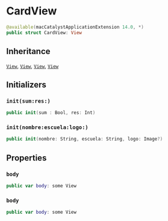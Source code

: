 # CardView

``` swift
@available(macCatalystApplicationExtension 14.0, *)
public struct CardView: View 
```

## Inheritance

[`View`](/View), [`View`](/View), [`View`](/View), [`View`](/View)

## Initializers

### `init(sum:res:)`

``` swift
public init(sum : Bool, res: Int) 
```

### `init(nombre:escuela:logo:)`

``` swift
public init(nombre: String, escuela: String, logo: Image?) 
```

## Properties

### `body`

``` swift
public var body: some View 
```

### `body`

``` swift
public var body: some View 
```
